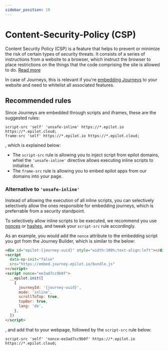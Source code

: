 ```yaml
---
sidebar_position: 10
---
```


# Content-Security-Policy (CSP)

Content Security Policy (CSP) is a feature that helps to prevent or minimize the risk of certain types of security threats. It consists of a series of instructions from a website to a browser, which instruct the browser to place restrictions on the things that the code comprising the site is allowed to do. [Read more](https://developer.mozilla.org/en-US/docs/Web/HTTP/Guides/CSP)

In case of Journeys, this is relevant if you're [embedding Journeys](./embedding) to your website and need to whitelist all associated features.

## Recommended rules

Since Journeys are embedded through scripts and iframes, these are the suggested rules:

```
script-src 'self' 'unsafe-inline' https://*.epilot.io https://*.epilot.cloud;
frame-src 'self' https://*.epilot.io https://*.epilot.cloud;
```

, which is explained below:

- The `script-src` rule is allowing you to inject script from epilot domains, whiel the `'unsafe-inline'` directive allows executing inline scripts to initialise it.
- The `frame-src` rule is allowing you to embed epilot apps from our domains into your page.

### Alternative to `'unsafe-inline'`

Instead of allowing the execution of all inline scripts, you can selectively selectively allow the ones responsible for embedding journeys, which is preferrable from a security standpoint.

To selectively allow inline scripts to be executed, we recommend you use [nonces](https://cheatsheetseries.owasp.org/cheatsheets/Content_Security_Policy_Cheat_Sheet.html#nonce-based) or [hashes](https://cheatsheetseries.owasp.org/cheatsheets/Content_Security_Policy_Cheat_Sheet.html#hashes), and tweak your `script-src` rule accordingly.

As an example, you would add the `nonce` attribute to the embedding script you got from the Journey Builder, which is similar to the below:

```html
<div id="epilot-{journey-uuid}" style="width:100%;text-align:left"></div>
<script
  data-ep-init="false"
  src="https://embed.journey.epilot.io/bundle.js"
></script>
<script nonce="ee3ad7cc9b0f">
  __epilot.init([
    {
      journeyId: '{journey-uuid}',
      mode: 'inline',
      scrollToTop: true,
      topBar: true,
      lang: 'de',
    },
  ])
</script>
```

, and add that to your webpage, followed by the `script-src` rule below:

```text
script-src 'self' 'nonce-ee3ad7cc9b0f' https://*.epilot.io https://*.epilot.cloud;
```
